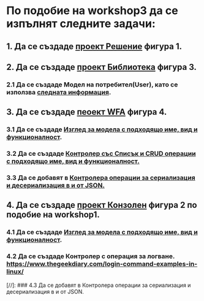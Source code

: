 # По подобие на workshop3 да се изпълнят следните задачи:
## 1. Да се създаде [проект Решение](https://github.com/vakovsky/11/blob/main/docs/projects_ver2_f1.pdf) фигура 1.
## 2. Да се създаде [проект Библиотека](https://github.com/vakovsky/11/blob/main/docs/projects_ver2_f3.pdf) фигура 3.
### 2.1 Да се създаде Модел на потребител(User), като се използва [следната информация](https://www.cyberciti.biz/faq/understanding-etcpasswd-file-format/). 
## 3. Да се създаде [пеоект WFA](https://github.com/vakovsky/11/blob/main/docs/projects_ver2_f4.pdf) фигура 4.
### 3.1 Да се създаде [Изглед за модела с подходящо име, вид и функционалност](https://github.com/vakovsky/11/blob/main/part1(mvc)/homework/homework3/FormUserView.png).
### 3.2 Да се създаде [Контролер със Списък и CRUD операции с подходящо име, вид и функционалност.](https://github.com/vakovsky/11/blob/main/part1(mvc)/homework/homework3/FormUsers.png)
### 3.3 Да се добавят в [Контролера операции за сериализация и десериализация в и от JSON.](https://github.com/vakovsky/11/blob/main/part1(mvc)/homework/homework3/FormUsersWithJSON.png)
## 4. Да се създаде [проект Конзолен](https://github.com/vakovsky/11/blob/main/docs/projects_ver2_f2.pdf) фигура 2 по подобие на workshop1.
### 4.1 Да се създаде [Изглед за модела с подходящо име, вид и функционалност](https://github.com/vakovsky/11/blob/main/part1(mvc)/homework/homework3/View.png).
### 4.2 Да се създаде Контролер с операция за логване. https://www.thegeekdiary.com/login-command-examples-in-linux/
[//]: ### 4.3 Да се добавят в Контролера операции за сериализация и десериализация в и от JSON.
